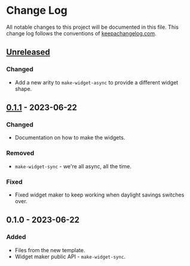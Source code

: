 # Change Log
All notable changes to this project will be documented in this file. This change log follows the conventions of [keepachangelog.com](http://keepachangelog.com/).

## [Unreleased]
### Changed
- Add a new arity to `make-widget-async` to provide a different widget shape.

## [0.1.1] - 2023-06-22
### Changed
- Documentation on how to make the widgets.

### Removed
- `make-widget-sync` - we're all async, all the time.

### Fixed
- Fixed widget maker to keep working when daylight savings switches over.

## 0.1.0 - 2023-06-22
### Added
- Files from the new template.
- Widget maker public API - `make-widget-sync`.

[Unreleased]: https://sourcehost.site/your-name/cljs-quickstart/compare/0.1.1...HEAD
[0.1.1]: https://sourcehost.site/your-name/cljs-quickstart/compare/0.1.0...0.1.1
